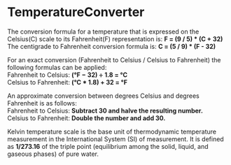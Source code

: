 # TemperatureConverter

The conversion formula for a temperature that is expressed on the Celsius(C) scale to its Fahrenheit(F) representation is:
<strong>F = (9 / 5) * (C + 32)</strong><br>
The centigrade to Fahrenheit conversion formula is: 
<strong>C = (5 / 9) * (F - 32)</strong><br>

For an exact conversion (Fahrenheit to Celsius / Celsius to Fahrenheit) the following formulas can be applied: <br>
Fahrenheit to Celsius: <strong>(°F − 32) ÷ 1.8 = °C</strong><br>
Celsius to Fahrenheit: <strong>(°C * 1.8) + 32 = °F</strong><br>

An approximate conversion between degrees Celsius and degrees Fahrenheit is as follows:<br>
Fahrenheit to Celsius: <strong>Subtract 30 and halve the resulting number.</strong><br>
Celsius to Fahrenheit: <strong>Double the number and add 30.</strong><br>

Kelvin temperature scale is the base unit of thermodynamic temperature measurement in the International System (SI) of measurement. It is defined as <strong>1/273.16</strong> of the triple point (equilibrium among the solid, liquid, and gaseous phases) of pure water.